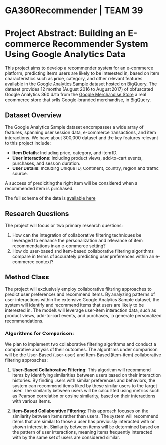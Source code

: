 # GA360Recommender | TEAM 39

# Project Abstract: Building an E-commerce Recommender System Using Google Analytics Data

This project aims to develop a recommender system for an e-commerce platform, predicting items users are likely to be interested in, based on item characteristics such as price, category, and other relevant features available in the [Google Analytics Sample](https://console.cloud.google.com/marketplace/product/obfuscated-ga360-data/obfuscated-ga360-data?project=realtime-gan) dataset hosted on BigQuery. The dataset provides 12 months (August 2016 to August 2017) of obfuscated Google Analytics 360 data from the [Google Merchandise Store](https://shop.merch.google/canada) a real ecommerce store that sells Google-branded merchandise, in BigQuery.

## Dataset Overview

The Google Analytics Sample dataset encompasses a wide array of features, spanning user session data, e-commerce transactions, and item interactions. We have about 300,000 dataset and the key features relevant to this project include:

- **Item Details**: Including price, category, and item ID.
- **User Interactions**: Including product views, add-to-cart events, purchases, and session duration.
- **User Details**: Including Unique ID, Continent, country, region and traffic source. 

A success of prediciting the right item will be considered when a recommended item is purchased. 

The full schema of the data is [available here](https://support.google.com/analytics/answer/3437719?hl=en)

## Research Questions

The project will focus on two primary research questions:

1. How can the integration of collaborative filtering techniques be leveraged to enhance the personalization and relevance of item recommendations in an e-commerce setting?
2. How do user-based and item-based collaborative filtering algorithms compare in terms of accurately predicting user preferences within an e-commerce context?

## Method Class

The project will exclusively employ collaborative filtering approaches to predict user preferences and recommend items. By analyzing patterns of user interactions within the extensive Google Analytics Sample dataset, the system will identify and recommend items that users are likely to be interested in. The models will leverage user-item interaction data, such as product views, add-to-cart events, and purchases, to generate personalized recommendations.

### Algorithms for Comparison:

We plan to implement two collaborative filtering algorithms and conduct a comparative analysis of their outcomes. The algorithms under comparison will be the User-Based (user-user) and Item-Based (item-item) collaborative filtering approaches:

1. **User-Based Collaborative Filtering**: This algorithm will recommend items by identifying similarities between users based on their interaction histories. By finding users with similar preferences and behaviors, the system can recommend items liked by these similar users to the target user. The similarity between users will be calculated using metrics such as Pearson correlation or cosine similarity, based on their interactions with various items.

2. **Item-Based Collaborative Filtering**: This approach focuses on the similarity between items rather than users. The system will recommend items that are similar to those a user has previously interacted with or shown interest in. Similarity between items will be determined based on the pattern of user interactions, meaning items frequently interacted with by the same set of users are considered similar.

